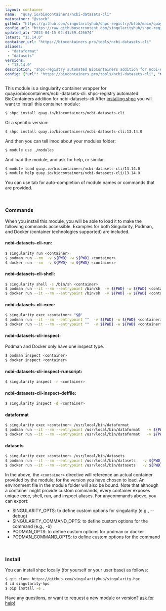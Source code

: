 ```yaml
---
layout: container
name:  "quay.io/biocontainers/ncbi-datasets-cli"
maintainer: "@vsoch"
github: "https://github.com/singularityhub/shpc-registry/blob/main/quay.io/biocontainers/ncbi-datasets-cli/container.yaml"
config_url: "https://raw.githubusercontent.com/singularityhub/shpc-registry/main/quay.io/biocontainers/ncbi-datasets-cli/container.yaml"
updated_at: "2023-04-15 02:41:59.426674"
latest: "13.14.0"
container_url: "https://biocontainers.pro/tools/ncbi-datasets-cli"
aliases:
 - "dataformat"
 - "datasets"
versions:
 - "13.14.0"
description: "shpc-registry automated BioContainers addition for ncbi-datasets-cli"
config: {"url": "https://biocontainers.pro/tools/ncbi-datasets-cli", "maintainer": "@vsoch", "description": "shpc-registry automated BioContainers addition for ncbi-datasets-cli", "latest": {"13.14.0": "sha256:03bff7f6d75ef7fb00839fb9ab9a5afbe13465905274a1fd4bc2e365ed00338f"}, "tags": {"13.14.0": "sha256:03bff7f6d75ef7fb00839fb9ab9a5afbe13465905274a1fd4bc2e365ed00338f"}, "docker": "quay.io/biocontainers/ncbi-datasets-cli", "aliases": {"dataformat": "/usr/local/bin/dataformat", "datasets": "/usr/local/bin/datasets"}}
---
```


This module is a singularity container wrapper for quay.io/biocontainers/ncbi-datasets-cli.
shpc-registry automated BioContainers addition for ncbi-datasets-cli
After [installing shpc](#install) you will want to install this container module:


```bash
$ shpc install quay.io/biocontainers/ncbi-datasets-cli
```

Or a specific version:

```bash
$ shpc install quay.io/biocontainers/ncbi-datasets-cli:13.14.0
```

And then you can tell lmod about your modules folder:

```bash
$ module use ./modules
```

And load the module, and ask for help, or similar.

```bash
$ module load quay.io/biocontainers/ncbi-datasets-cli/13.14.0
$ module help quay.io/biocontainers/ncbi-datasets-cli/13.14.0
```

You can use tab for auto-completion of module names or commands that are provided.

<br>

### Commands

When you install this module, you will be able to load it to make the following commands accessible.
Examples for both Singularity, Podman, and Docker (container technologies supported) are included.

#### ncbi-datasets-cli-run:

```bash
$ singularity run <container>
$ podman run --rm  -v ${PWD} -w ${PWD} <container>
$ docker run --rm  -v ${PWD} -w ${PWD} <container>
```

#### ncbi-datasets-cli-shell:

```bash
$ singularity shell -s /bin/sh <container>
$ podman run --it --rm --entrypoint /bin/sh  -v ${PWD} -w ${PWD} <container>
$ docker run --it --rm --entrypoint /bin/sh  -v ${PWD} -w ${PWD} <container>
```

#### ncbi-datasets-cli-exec:

```bash
$ singularity exec <container> "$@"
$ podman run --it --rm --entrypoint ""  -v ${PWD} -w ${PWD} <container> "$@"
$ docker run --it --rm --entrypoint ""  -v ${PWD} -w ${PWD} <container> "$@"
```

#### ncbi-datasets-cli-inspect:

Podman and Docker only have one inspect type.

```bash
$ podman inspect <container>
$ docker inspect <container>
```

#### ncbi-datasets-cli-inspect-runscript:

```bash
$ singularity inspect -r <container>
```

#### ncbi-datasets-cli-inspect-deffile:

```bash
$ singularity inspect -d <container>
```


#### dataformat

```bash
$ singularity exec <container> /usr/local/bin/dataformat
$ podman run --it --rm --entrypoint /usr/local/bin/dataformat   -v ${PWD} -w ${PWD} <container> -c " $@"
$ docker run --it --rm --entrypoint /usr/local/bin/dataformat   -v ${PWD} -w ${PWD} <container> -c " $@"
```


#### datasets

```bash
$ singularity exec <container> /usr/local/bin/datasets
$ podman run --it --rm --entrypoint /usr/local/bin/datasets   -v ${PWD} -w ${PWD} <container> -c " $@"
$ docker run --it --rm --entrypoint /usr/local/bin/datasets   -v ${PWD} -w ${PWD} <container> -c " $@"
```



In the above, the `<container>` directive will reference an actual container provided
by the module, for the version you have chosen to load. An environment file in the
module folder will also be bound. Note that although a container
might provide custom commands, every container exposes unique exec, shell, run, and
inspect aliases. For anycommands above, you can export:

 - SINGULARITY_OPTS: to define custom options for singularity (e.g., --debug)
 - SINGULARITY_COMMAND_OPTS: to define custom options for the command (e.g., -b)
 - PODMAN_OPTS: to define custom options for podman or docker
 - PODMAN_COMMAND_OPTS: to define custom options for the command

<br>

### Install

You can install shpc locally (for yourself or your user base) as follows:

```bash
$ git clone https://github.com/singularityhub/singularity-hpc
$ cd singularity-hpc
$ pip install -e .
```

Have any questions, or want to request a new module or version? [ask for help!](https://github.com/singularityhub/singularity-hpc/issues)